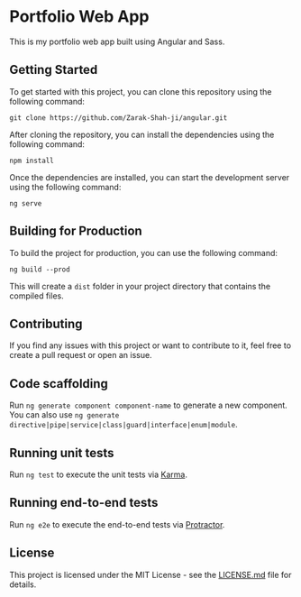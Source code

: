# Portfolio Web App

This is my portfolio web app built using Angular and Sass.

## Getting Started

To get started with this project, you can clone this repository using the following command:

```
git clone https://github.com/Zarak-Shah-ji/angular.git
```

After cloning the repository, you can install the dependencies using the following command:

```
npm install
```

Once the dependencies are installed, you can start the development server using the following command:

```
ng serve
```

## Building for Production

To build the project for production, you can use the following command:

```
ng build --prod
```

This will create a `dist` folder in your project directory that contains the compiled files.

## Contributing

If you find any issues with this project or want to contribute to it, feel free to create a pull request or open an issue.


## Code scaffolding

Run `ng generate component component-name` to generate a new component. You can also use `ng generate directive|pipe|service|class|guard|interface|enum|module`.


## Running unit tests

Run `ng test` to execute the unit tests via [Karma](https://karma-runner.github.io).

## Running end-to-end tests

Run `ng e2e` to execute the end-to-end tests via [Protractor](http://www.protractortest.org/).

## License

This project is licensed under the MIT License - see the [LICENSE.md](LICENSE.md) file for details.

